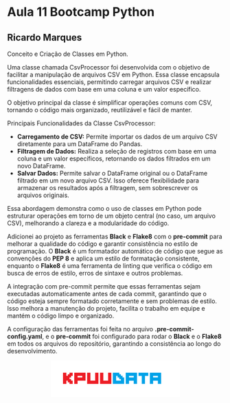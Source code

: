 # Aula 11 Bootcamp Python

## Ricardo Marques

Conceito e Criação de Classes em Python.

Uma classe chamada CsvProcessor foi desenvolvida com o objetivo de facilitar a manipulação de arquivos CSV em Python. Essa classe encapsula funcionalidades essenciais, permitindo carregar arquivos CSV e realizar filtragens de dados com base em uma coluna e um valor específico.

O objetivo principal da classe é simplificar operações comuns com CSV, tornando o código mais organizado, reutilizável e fácil de manter.

Principais Funcionalidades da Classe CsvProcessor:

- **Carregamento de CSV:** Permite importar os dados de um arquivo CSV diretamente para um DataFrame do Pandas.
- **Filtragem de Dados:** Realiza a seleção de registros com base em uma coluna e um valor específicos, retornando os dados filtrados em um novo DataFrame.
- **Salvar Dados:** Permite salvar o DataFrame original ou o DataFrame filtrado em um novo arquivo CSV. Isso oferece flexibilidade para armazenar os resultados após a filtragem, sem sobrescrever os arquivos originais.

Essa abordagem demonstra como o uso de classes em Python pode estruturar operações em torno de um objeto central (no caso, um arquivo CSV), melhorando a clareza e a modularidade do código.

Adicionei ao projeto as ferramentas **Black** e **Flake8** com o **pre-commit** para melhorar a qualidade do código e garantir consistência no estilo de programação. O **Black** é um formatador automático de código que segue as convenções do **PEP 8** e aplica um estilo de formatação consistente, enquanto o **Flake8** é uma ferramenta de linting que verifica o código em busca de erros de estilo, erros de sintaxe e outros problemas.

A integração com pre-commit permite que essas ferramentas sejam executadas automaticamente antes de cada commit, garantindo que o código esteja sempre formatado corretamente e sem problemas de estilo. Isso melhora a manutenção do projeto, facilita o trabalho em equipe e mantém o código limpo e organizado.

A configuração das ferramentas foi feita no arquivo **.pre-commit-config.yaml**, e o **pre-commit** foi configurado para rodar o **Black** e o **Flake8** em todos os arquivos do repositório, garantindo a consistência ao longo do desenvolvimento.




<p align="center">
    <img src="pic/KPUUDATA.png" alt="logo" width="300"/>
</p>